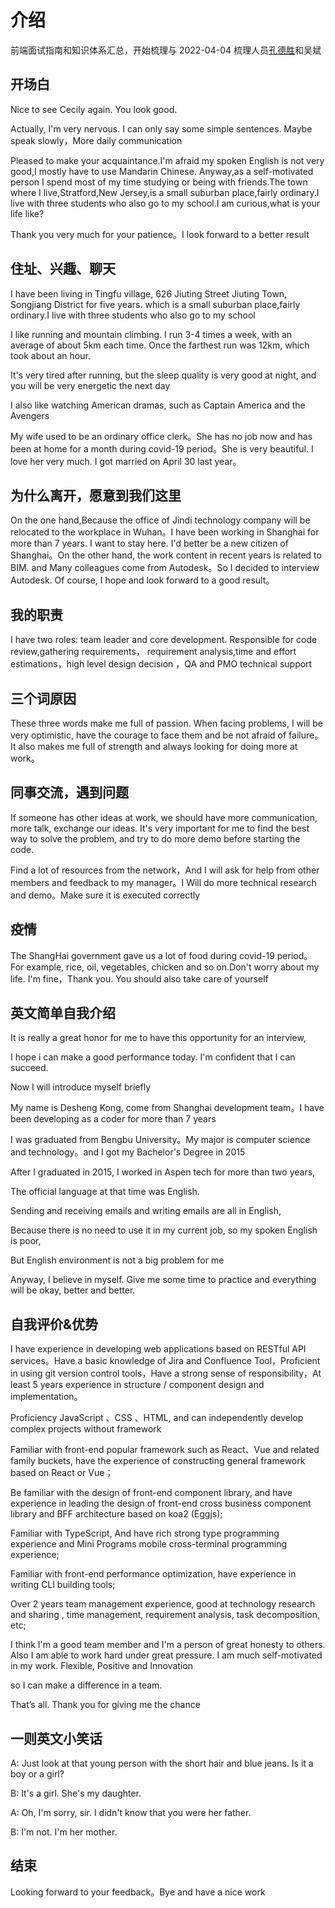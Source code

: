 # 介绍

前端面试指南和知识体系汇总，开始梳理与 2022-04-04
梳理人员[孔德胜](https://github.com/keeperdog)和吴斌

## 开场白

Nice to see Cecily again. You look good.

Actually, I'm very nervous. I can only say some simple sentences. Maybe speak slowly，More daily communication

Pleased to make your acquaintance.I'm afraid my spoken English is not very good,I mostly have to use Mandarin Chinese. Anyway,as a self-motivated person I spend most of my time studying or being with friends.The town where I live,Stratford,New Jersey,is a small suburban place,fairly ordinary.I live with three students who also go to my school.I am curious,what is your life like?

Thank you very much for your patience。I look forward to a better result

## 住址、兴趣、聊天

I have been living in Tingfu village, 626 Jiuting Street Jiuting Town, Songjiang District for five years.
which is a small suburban place,fairly ordinary.I live with three students who also go to my school

I like running and mountain climbing. I run 3-4 times a week, with an average of about 5km each time. Once the farthest run was 12km, which took about an hour.

It's very tired after running, but the sleep quality is very good at night, and you will be very energetic the next day

I also like watching American dramas, such as Captain America and the Avengers

My wife used to be an ordinary office clerk。She has no job now and has been at home for a month during covid-19 period。She is very beautiful. I love her very much. I got married on April 30 last year。

## 为什么离开，愿意到我们这里

On the one hand,Because the office of Jindi technology company will be relocated to the workplace in Wuhan。I have been working in Shanghai for more than 7 years. I want to stay here. I'd better be a new citizen of Shanghai。On the other hand, the work content in recent years is related to BIM. and Many colleagues come from Autodesk。So I decided to interview Autodesk. Of course, I hope and look forward to a good result。

## 我的职责

I have two roles: team leader and core development. Responsible for code review,gathering requirements， requirement analysis,time and effort estimations，high level design decision ，QA and PMO technical support

## 三个词原因  

These three words make me full of passion.
When facing problems, I will be very optimistic, have the courage to face them and be not afraid of failure。
It also makes me full of strength and always looking for doing more at work。

## 同事交流，遇到问题

If someone has other ideas at work, we should have more communication, more talk, exchange our ideas.   It's very important for me to find the best way to solve the problem, and try to do more demo before  starting the code.

Find a lot of resources from the network，And I will ask for help from other members and feedback to my manager。I Will do more technical research and demo。Make sure it is executed correctly

## 疫情

The ShangHai government gave us a lot of food during covid-19 period。For example, rice, oil, vegetables, chicken and so on.Don't worry about my life. I'm fine，Thank you. You should also take care of yourself

## 英文简单自我介绍

It is really a great honor for me to have this opportunity for an interview,

I hope i can make a good performance today. I'm confident that I can succeed.

Now I will introduce myself briefly

My name is Desheng Kong, come from Shanghai development team。I have been developing as a coder for more than 7 years

I was graduated from Bengbu University。My major is computer science and technology。and I got my Bachelor's Degree in 2015

After I graduated in 2015, I worked in Aspen tech for more than two years,

The official language at that time was English.

Sending and receiving emails and writing emails are all in English,

Because there is no need to use it in my current job, so my spoken English is poor,

But English environment is not a big problem for me

Anyway, I believe in myself. Give me some time to practice and everything will be okay, better and better.

## 自我评价&优势

I have experience in developing web applications based on RESTful API services。Have a basic knowledge of Jira and Confluence Tool，Proficient in using git version control tools，Have a strong sense of responsibility，At least 5 years experience in structure / component design and implementation。

Proficiency JavaScript 、CSS 、HTML, and can independently develop complex projects without framework

Familiar with front-end popular framework such as React、Vue and related family buckets, have the experience of constructing general framework based on React or Vue；

Be familiar with the design of front-end component library, and have experience in leading the design of front-end cross business component library and BFF architecture based on koa2 (Eggjs);

Familiar with TypeScript, And have rich strong type programming experience and Mini Programs mobile cross-terminal programming experience;

Familiar with front-end performance optimization, have experience in writing CLI building tools;

Over 2 years team management experience, good at technology research and sharing , time management, requirement analysis, task decomposition, etc;

I think I'm a good team member and I'm a person of great honesty to others. Also I am able to work hard under great pressure.  I am much self-motivated in my work.  Flexible, Positive and Innovation

so I can make a difference in a team.

That’s all. Thank you for giving me the chance

## 一则英文小笑话

A: Just look at that young person with the short hair and blue jeans. Is it a boy or a girl?

B: It's a girl. She's my daughter.

A: Oh, I'm sorry, sir. I didn't know that you were her father.

B: I'm not. I'm her mother.

## 结束

Looking forward to your feedback。Bye and have a nice work
